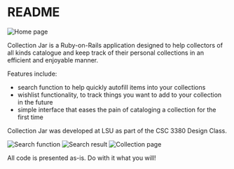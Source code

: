 # README

  ![Home page](https://bmmart2.com/owncloud/index.php/s/xTCHQ9eOpjrLvDL/download)

Collection Jar is a Ruby-on-Rails application designed to help collectors of all kinds catalogue and keep track of their personal collections in an efficient and enjoyable manner.

Features include:

  - search function to help quickly autofill items into your collections  
  - wishlist functionality, to track things you want to add to your collection in the future
  - simple interface that eases the pain of cataloging a collection for the first time
  
Collection Jar was developed at LSU as part of the CSC 3380 Design Class.
  
![Search function](https://bmmart2.com/owncloud/index.php/s/u71whUO8s40fqmR/download)
![Search result](https://bmmart2.com/owncloud/index.php/s/YMj9Pqj0nG7NhhV)
![Collection page](https://bmmart2.com/owncloud/index.php/s/dqM5armWK8TSGne/download)


All code is presented as-is. Do with it what you will!
